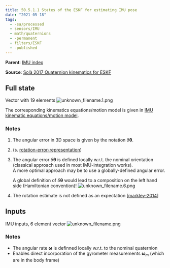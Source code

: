 ```yaml
---
title: 50.5.1.1 States of the ESKF for estimating IMU pose
date: "2021-05-18"
tags:
  - -sa/processed
  - sensors/IMU
  - math/quaternions
  - -permanent
  - filters/ESKF
  - -published
---
```


**Parent**: [IMU index](imu-index.md)

**Source**: [Solà 2017 Quaternion kinematics for ESKF](solà-2017-quaternion-kinematics-for-eskf.md)

## Full state
Vector with 19 elements
![unknown_filename.1.png](./_resources/50.5.1.1_States_of_the_ESKF_for_estimating_IMU_pose.resources/unknown_filename.1.png)

The corresponding kinematics equations/motion model is given in [IMU kinematic equations/motion model](studienarbeit/50.3-modelling-imu-in-kf.md).

### Notes
1.  The angular error in 3D space is given by the notation $\delta\mathbf{\theta}$.
    
2.  (s. [rotation-error-representation](math/rotations/rotation-error-representation.md))
3.  The angular error $\delta\mathbf{\theta}$ is defined locally w.r.t. the nominal orientation (classical approach used in most IMU-integration works).  
    A more optimal approach may be to use a globally-defined angular error.
    
    A global definition of $\delta\mathbf{\theta}$ would lead to a composition on the left hand side (Hamiltonian convention)!
    ![unknown_filename.6.png](./_resources/50.5.1.1_States_of_the_ESKF_for_estimating_IMU_pose.resources/unknown_filename.6.png)
    
4.  The rotation estimate is not defined as an expectation [[markley-2014](bibliography/markley-2014.md)]

## Inputs
IMU inputs, 6 element vector
![unknown_filename.png](./_resources/50.5.1.1_States_of_the_ESKF_for_estimating_IMU_pose.resources/unknown_filename.png)

### Notes
* The angular rate $\mathbf{\omega}$ is definned locally w.r.t. to the nominal quaternion
* Enables direct incorporation of the gyrometer measurements $\mathbf{\omega}_m$ (which are in the body frame)

